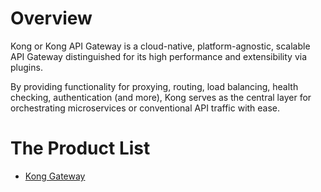 # Overview
Kong or Kong API Gateway is a cloud-native, platform-agnostic, scalable API Gateway distinguished for its high performance and extensibility via plugins.

By providing functionality for proxying, routing, load balancing, health checking, authentication (and more), Kong serves as the central layer for orchestrating microservices or conventional API traffic with ease.

# The Product List
- [Kong Gateway](./kong-gateway/kong-gateway-introducing.md)
